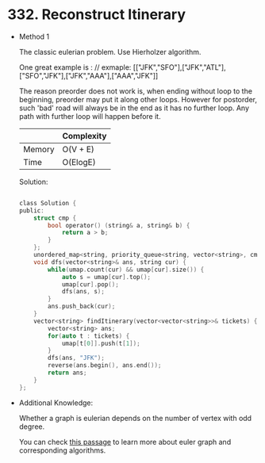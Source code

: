 # 332. Reconstruct Itinerary  
- Method 1

    The classic eulerian problem. Use Hierholzer algorithm.

    One great example is : // exmaple: [["JFK","SFO"],["JFK","ATL"],["SFO","JFK"],["JFK","AAA"],["AAA","JFK"]]

    The reason preorder does not work is, when ending without loop to the beginning, preorder may put it along other loops. However for postorder, such 'bad' road will always be in the end as it has no further loop. Any path with further loop will happen before it.

    | |   Complexity  |
    | ----------- | ----------- | 
    |  Memory     | O(V + E) | 
    |      Time       |  O(ElogE) | 


    Solution:

    ``` h

    class Solution {
    public:
        struct cmp {
            bool operator() (string& a, string& b) {
                return a > b;
            }
        };
        unordered_map<string, priority_queue<string, vector<string>, cmp>> umap;
        void dfs(vector<string>& ans, string cur) {
            while(umap.count(cur) && umap[cur].size()) {
                auto s = umap[cur].top();
                umap[cur].pop();
                dfs(ans, s);
            }
            ans.push_back(cur);
        }
        vector<string> findItinerary(vector<vector<string>>& tickets) {
            vector<string> ans;
            for(auto t : tickets) {
                umap[t[0]].push(t[1]);
            }
            dfs(ans, "JFK");
            reverse(ans.begin(), ans.end());
            return ans;
        }
    };

    ```
<!-- 
- Method 2

    This is another method.

    | |   Complexity  |
    | ----------- | ----------- | 
    |  Memory     | O(n) | 
    |      Time       |  O(n) | 


    Solution:

    ``` h



    ``` -->

- Additional Knowledge:
       
    Whether a graph is eulerian depends on the number of vertex with odd degree.

    You can check [this passage](https://en.oi-wiki.org/graph/euler/) to learn more about euler graph and corresponding algorithms.



<br>